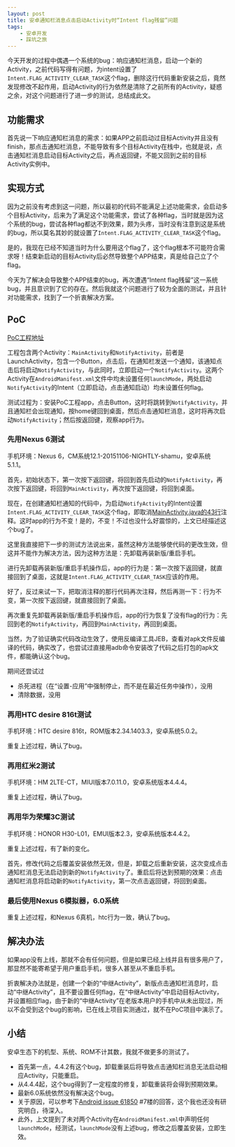 ```yaml
---
layout: post
title: 安卓通知栏消息点击启动Activity时“Intent flag残留”问题
tags:
    - 安卓开发
    - 踩坑之旅
---
```


今天开发的过程中偶遇一个系统的bug：响应通知栏消息，启动一个新的Activity，之前代码写得有问题，为intent设置了`Intent.FLAG_ACTIVITY_CLEAR_TASK`这个flag，删除这行代码重新安装之后，竟然发现修改不起作用，启动Activity的行为依然是清除了之前所有的Activity，疑惑之余，对这个问题进行了进一步的测试，总结成此文。

## 功能需求
首先说一下响应通知栏消息的需求：如果APP之前启动过目标Activity并且没有finish，那点击通知栏消息，不能导致有多个目标Activity在栈中，也就是说，点击通知栏消息启动目标Activity之后，再点返回键，不能又回到之前的目标Activity实例中。

## 实现方式
因为之前没有考虑到这一问题，所以最初的代码不能满足上述功能需求，会启动多个目标Activity，后来为了满足这个功能需求，尝试了各种flag，当时就是因为这个系统的bug，尝试各种flag都达不到效果，颇为头疼，当时没有注意到这是系统的bug，所以莫名其妙的就设置了`Intent.FLAG_ACTIVITY_CLEAR_TASK`这个flag。

是的，我现在已经不知道当时为什么要用这个flag了，这个flag根本不可能符合需求呀！结束新启动的目标Activity后必然导致整个APP结束，真是给自己立了个flag。

今天为了解决会导致整个APP结束的bug，再次遭遇“Intent flag残留”这一系统bug，并且意识到了它的存在。然后我就这个问题进行了较为全面的测试，并且针对功能需求，找到了一个折衷解决方案。

## PoC
[PoC工程地址](https://github.com/Piasy/AndroidPlayground/tree/d19354008e398cad41377015131bff0976c29e61/notificationtest)

工程包含两个Activity：`MainActivity`和`NotifyActivity`，前者是LaunchActivity，包含一个Button，点击后，在通知栏发送一个通知，该通知点击后将启动`NotifyActivity`，与此同时，立即启动一个`NotifyActivity`。这两个Activity在`AndroidManifest.xml`文件中均未设置任何`launchMode`，两处启动`NotifyActivity`的Intent（立即启动，点击通知启动）均未设置任何flag。

测试过程为：安装PoC工程app，点击Button，这时将跳转到`NotifyActivity`，并且通知栏会出现通知，按home键回到桌面，然后点击通知栏消息，这时将再次启动`NotifyActivity`；然后按返回键，观察app行为。

### 先用Nexus 6测试
手机环境：Nexus 6，CM系统12.1-20151106-NIGHTLY-shamu，安卓系统5.1.1。

首先，初始状态下，第一次按下返回键，将回到首先启动的`NotifyActivity`，再次按下返回键，将回到`MainActivity`，再次按下返回键，将回到桌面。

现在，在创建通知栏通知的代码中，为启动`NotifyActivity`的Intent设置`Intent.FLAG_ACTIVITY_CLEAR_TASK`这个flag，即取消[MainActivity.java的43行](https://github.com/Piasy/AndroidPlayground/blob/d19354008e398cad41377015131bff0976c29e61/notificationtest%2Fsrc%2Fmain%2Fjava%2Fcom%2Fgithub%2Fpiasy%2Fnotificationtest%2FMainActivity.java#L43)注释。这时app的行为不变！是的，不变！不过也没什么好震惊的，上文已经描述这个bug了。

这里我直接把下一步的测试方法说出来，虽然这种方法能够使代码的更改生效，但这并不能作为解决方法，因为这种方法是：先卸载再装新版/重启手机。

进行先卸载再装新版/重启手机操作后，app的行为是：第一次按下返回键，就直接回到了桌面，这就是`Intent.FLAG_ACTIVITY_CLEAR_TASK`应该的作用。

好了，反过来试一下，把取消注释的那行代码再次注释，然后再测一下：行为不变，第一次按下返回键，就直接回到了桌面。

再次重复先卸载再装新版/重启手机操作后，app的行为恢复了没有flag的行为：先回到老的`NotifyActivity`，再回到`MainActivity`，再回到桌面。

当然，为了验证确实代码改动生效了，使用反编译工具JEB，查看对apk文件反编译的代码，确实改了，也尝试过直接用adb命令安装改了代码之后打包的apk文件，都能确认这个bug。

期间还尝试过
+  杀死进程（在“设置-应用”中强制停止，而不是在最近任务中操作），没用
+  清除数据，没用

### 再用HTC desire 816t测试
手机环境：HTC desire 816t，ROM版本2.34.1403.3，安卓系统5.0.2。

重复上述过程，确认了bug。

### 再用红米2测试
手机环境：HM 2LTE-CT，MIUI版本7.0.11.0，安卓系统版本4.4.4。

重复上述过程，确认了bug。

### 再用华为荣耀3C测试
手机环境：HONOR H30-L01，EMUI版本2.3，安卓系统版本4.4.2。

重复上述过程，有了新的变化。

首先，修改代码之后覆盖安装依然无效，但是，卸载之后重新安装，这次变成点击通知栏消息无法启动到新的`NotifyActivity`了。重启后将达到预期的效果：点击通知栏消息将启动新的`NotifyActivity`，第一次点击返回键，将回到桌面。

### 最后使用Nexus 6模拟器，6.0系统
重复上述过程，和Nexus 6真机，htc行为一致，确认了bug。

## 解决办法
如果app没有上线，那就不会有任何问题，但是如果已经上线并且有很多用户了，那显然不能寄希望于用户重启手机，很多人甚至从不重启手机。

折衷解决办法就是，创建一个新的“中继Activity”，新版点击通知栏消息时，启动“中继Activity”，且不要设置任何flag，在“中继Activity”中启动目标Activity，并设置相应flag，由于新的“中继Activity”在老版本用户的手机中从未出现过，所以不会受到这个bug的影响，已在线上项目实测通过，就不在PoC项目中演示了。

## 小结
安卓生态下的机型、系统、ROM不计其数，我就不做更多的测试了。

+  首先第一点，4.4.2有这个bug，卸载重装后将导致点击通知栏消息无法启动相应Activity，只能重启。
+  从4.4.4起，这个bug得到了一定程度的修复，卸载重装将会得到预期效果。
+  最新6.0系统依然没有解决这个bug。
+  关于原因，可以参考下[Android issue 61850](https://code.google.com/p/android/issues/detail?id=61850) #7楼的回答，这个我也还没有研究明白，待深入。
+  此外，上文提到了未对两个Activity在`AndroidManifest.xml`中声明任何`launchMode`，经测试，`launchMode`没有上述bug，修改之后覆盖安装，立即生效。